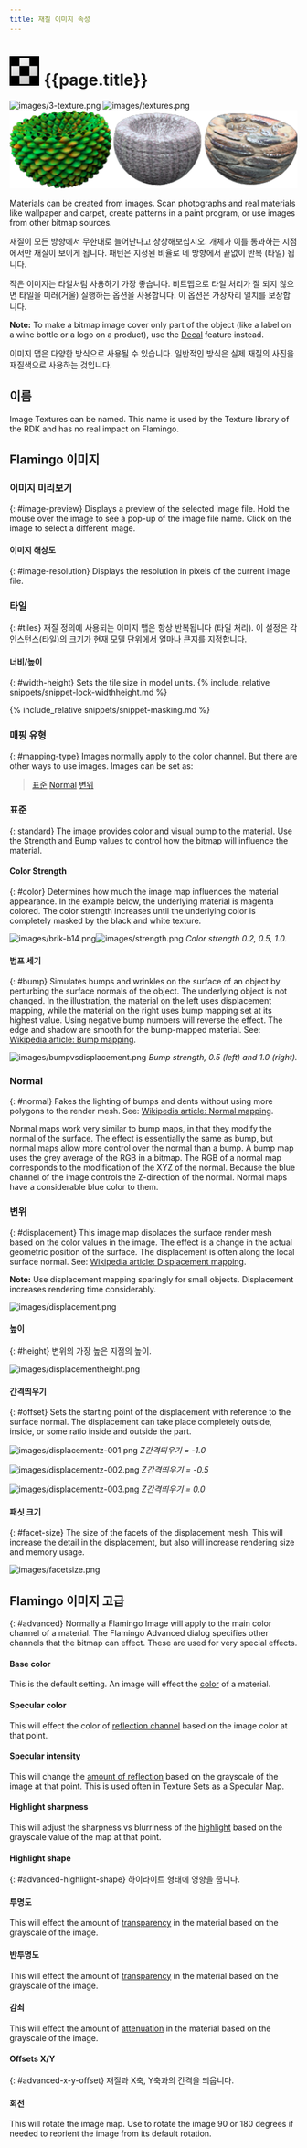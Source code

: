 ```yaml
---
title: 재질 이미지 속성
---
```



# ![images/images.svg](images/images.svg) {{page.title}}

![images/3-texture.png](images/3-texture.png)
![images/textures.png](images/textures.png)
![images/solidcolors.png](images/textureset.png)

Materials can be created from images. Scan photographs and real materials like wallpaper and carpet, create patterns in a paint program, or use images from other bitmap sources.

재질이 모든 방향에서 무한대로 늘어난다고 상상해보십시오. 개체가 이를 통과하는 지점에서만 재질이 보이게 됩니다. 패턴은 지정된 비율로 네 방향에서 끝없이 반복 (타일) 됩니다.

작은 이미지는 타일처럼 사용하기 가장 좋습니다. 비트맵으로 타일 처리가 잘 되지 않으면 타일을 미러(거울) 실행하는 옵션을 사용합니다. 이 옵션은 가장자리 일치를 보장합니다.

**Note:** To make a bitmap image cover only part of the object (like a label on a wine bottle or a logo on a product), use the [Decal](properties-decal.html) feature instead.

이미지 맵은 다양한 방식으로 사용될 수 있습니다. 일반적인 방식은 실제 재질의 사진을 재질색으로 사용하는 것입니다.

## 이름
Image Textures can be named.  This name is used by the Texture library of the RDK and has no real impact on Flamingo.

## Flamingo 이미지

### 이미지 미리보기
{: #image-preview}
Displays a preview of the selected image file. Hold the mouse over the image to see a pop-up of the image file name.  Click on the image to select a different image.

#### 이미지 해상도
{: #image-resolution}
Displays the resolution in pixels of the current image file.

### 타일
{: #tiles}
재질 정의에 사용되는 이미지 맵은 항상 반복됩니다 (타일 처리). 이 설정은 각 인스턴스(타일)의 크기가 현재 모델 단위에서 얼마나 큰지를 지정합니다.

#### 너비/높이
{: #width-height}
Sets the tile size in model units.
{% include_relative snippets/snippet-lock-widthheight.md %}

{% include_relative snippets/snippet-masking.md %}

### 매핑 유형
{: #mapping-type}
Images normally apply to the color channel. But there are other ways to use images.  Images can be set as:

> [표준](#standard)
> [Normal](#normal)
> [변위](#displacement)

### 표준
{: standard}
The image provides color and visual bump to the material. Use the Strength and Bump values to control how the bitmap will influence the material.

#### Color Strength
{: #color}
Determines how much the image map influences the material appearance. In the example below, the underlying material is magenta colored. The color strength increases until the underlying color is completely masked by the black and white texture.

![images/brik-b14.png](images/brik-b14.png)![images/strength.png](images/strength.png)
*Color strength 0.2, 0.5, 1.0.*

#### 범프 세기
{: #bump}
Simulates bumps and wrinkles on the surface of an object by perturbing the surface normals of the object. The underlying object is not changed. In the illustration, the material on the left uses displacement mapping, while the material on the right uses bump mapping set at its highest value. Using negative bump numbers will reverse the effect. The edge and shadow are smooth for the bump-mapped material. See: [Wikipedia article: Bump mapping](http://en.wikipedia.org/wiki/Bump_mapping).

![images/bumpvsdisplacement.png](images/bumpvsdisplacement.png)
*Bump strength, 0.5 (left) and 1.0 (right).*

### Normal
{: #normal}
Fakes the lighting of bumps and dents without using more polygons to the render mesh. See: [Wikipedia article: Normal mapping](http://en.wikipedia.org/wiki/Normal_mapping).

Normal maps work very similar to bump maps, in that they modify the normal of the surface. The effect is essentially the same as bump, but normal maps allow more control over the normal than a bump. A bump map uses the grey average of the RGB in a bitmap. The RGB of a normal map corresponds to the modification of the XYZ of the normal. Because the blue channel of the image controls the Z-direction of the normal. Normal maps have a considerable blue color to them.

### 변위
{: #displacement}
This image map displaces the surface render mesh based on the color values in the image. The effect is a change in the actual geometric position of the surface. The displacement is often along the local surface normal. See: [Wikipedia article: Displacement mapping](http://en.wikipedia.org/wiki/Displacement_mapping).

 **Note:** Use displacement mapping sparingly for small objects. Displacement increases rendering time considerably.

![images/displacement.png](images/displacement.png)

#### 높이
{: #height}
변위의 가장 높은 지점의 높이.

![images/displacementheight.png](images/displacementheight.png)

#### 간격띄우기
{: #offset}
Sets the starting point of the displacement with reference to the surface normal. The displacement can take place completely outside, inside, or some ratio inside and outside the part.

![images/displacementz-001.png](images/displacementz-001.png)
*Z간격띄우기 = -1.0*

![images/displacementz-002.png](images/displacementz-002.png)
*Z간격띄우기 = -0.5*

![images/displacementz-003.png](images/displacementz-003.png)
*Z간격띄우기 = 0.0*

#### 패싯 크기
{: #facet-size}
The size of the facets of the displacement mesh. This will increase the detail in the displacement, but also will increase rendering size and memory usage.

![images/facetsize.png](images/facetsize.png)

## Flamingo 이미지 고급
{: #advanced}
Normally a Flamingo Image will apply to the main color channel of a material. The Flamingo Advanced dialog specifies other channels that the bitmap can effect.  These are used for very special effects.

####  Base color
This is the default setting.  An image will effect the [color](advanced-material-properties-main.html#color) of a material.

####  Specular color
This will effect the color of [reflection channel](advanced-material-properties-main.html#highlight-color) based on the image color at that point.

####  Specular intensity
This will change the [amount of reflection](advanced-material-properties-main.html#intensity) based on the grayscale of the image at that point.  This is used often in Texture Sets as a Specular Map.

####  Highlight sharpness
This will adjust the sharpness vs blurriness of the [highlight](advanced-material-properties-main.html#intensity) based on the grayscale value of the map at that point.

#### Highlight shape
{: #advanced-highlight-shape}
하이라이트 형태에 영향을 줍니다.

####  투명도
This will effect the amount of [transparency](advanced-material-properties-main.html#intensity) in the material based on the grayscale of the image.

####  반투명도
This will effect the amount of [transparency](advanced-material-properties-transparency.html#translucency) in the material based on the grayscale of the image.

####  감쇠
This will effect the amount of [attenuation](advanced-material-properties-transparency.html#attenuation) in the material based on the grayscale of the image.

#### Offsets X/Y
{: #advanced-x-y-offset}
재질과 X축, Y축과의 간격을 띄웁니다.

####  회전
This will rotate the image map.  Use to rotate the image 90 or 180 degrees if needed to reorient the image from its default rotation.
